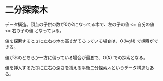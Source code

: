# 二分探索木
データ構造。頂点の子供の数が0か2になってる木で、左の子の値 <= 自分の値 <= 右の子の値 となっている。

値を探索するときに左右の木の高さがそろっている場合は、O(logN) で探索ができる。

値が木のどちらか一方に偏っている場合が最悪で、O(N) での探索となる。

値を挿入するたびに左右の深さを揃える平衡二分探索木というデータ構造もある。

